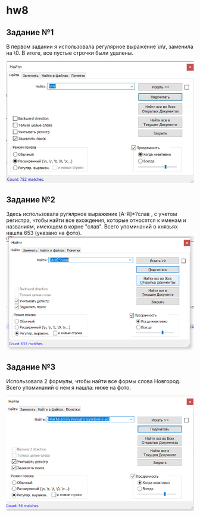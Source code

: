 # hw8

## Задание №1
В первом задании я использовала регулярное выражение \n\r, заменила на \0. В итоге, все пустые строчки были удалены. 

![](https://github.com/scryps/hw8/blob/master/1.PNG)

## Задание №2
Здесь использовала ругялрное выражение [А-Я]*?слав , с учетом регистра, чтобы найти все вхождения, которые относятся к именам и названиям, имеющем в корне "слав". Всего упоминаний о князьях нашла 653 (указано на фото). 
![](https://github.com/scryps/hw8/blob/master/2.PNG)


## Задание №3
Использовала 2 формулы, чтобы найти все формы слова Новгород. Всего упоминаний о нем я нашла: ниже на фото.

![](https://github.com/scryps/hw8/blob/master/3.PNG)
